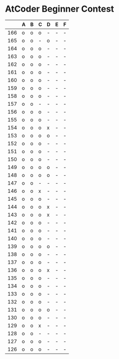 # AtCoder Beginner Contest

|     |  A  |  B  |  C  |  D  |  E  |  F  |
| --- | --- | --- | --- | --- | --- | --- |
| 166 |  o  |  o  |  o  |  -  |  -  |  -  |
| 165 |  o  |  o  |  -  |  o  |  -  |  -  |
| 164 |  o  |  o  |  o  |  -  |  -  |  -  |
| 163 |  o  |  o  |  o  |  -  |  -  |  -  |
| 162 |  o  |  o  |  o  |  -  |  -  |  -  |
| 161 |  o  |  o  |  o  |  -  |  -  |  -  |
| 160 |  o  |  o  |  o  |  -  |  -  |  -  |
| 159 |  o  |  o  |  o  |  -  |  -  |  -  |
| 158 |  o  |  o  |  o  |  -  |  -  |  -  |
| 157 |  o  |  o  |  -  |  -  |  -  |  -  |
| 156 |  o  |  o  |  o  |  -  |  -  |  -  |
| 155 |  o  |  o  |  o  |  -  |  -  |  -  |
| 154 |  o  |  o  |  o  |  x  |  -  |  -  |
| 153 |  o  |  o  |  o  |  o  |  -  |  -  |
| 152 |  o  |  o  |  o  |  -  |  -  |  -  |
| 151 |  o  |  o  |  o  |  -  |  -  |  -  |
| 150 |  o  |  o  |  o  |  -  |  -  |  -  |
| 149 |  o  |  o  |  o  |  o  |  -  |  -  |
| 148 |  o  |  o  |  o  |  o  |  -  |  -  |
| 147 |  o  |  o  |  -  |  -  |  -  |  -  |
| 146 |  o  |  o  |  x  |  -  |  -  |  -  |
| 145 |  o  |  o  |  o  |  -  |  -  |  -  |
| 144 |  o  |  o  |  o  |  x  |  -  |  -  |
| 143 |  o  |  o  |  o  |  x  |  -  |  -  |
| 142 |  o  |  o  |  o  |  -  |  -  |  -  |
| 141 |  o  |  o  |  o  |  -  |  -  |  -  |
| 140 |  o  |  o  |  o  |  -  |  -  |  -  |
| 139 |  o  |  o  |  o  |  o  |  -  |  -  |
| 138 |  o  |  o  |  o  |  -  |  -  |  -  |
| 137 |  o  |  o  |  o  |  -  |  -  |  -  |
| 136 |  o  |  o  |  o  |  x  |  -  |  -  |
| 135 |  o  |  o  |  o  |  -  |  -  |  -  |
| 134 |  o  |  o  |  o  |  -  |  -  |  -  |
| 133 |  o  |  o  |  o  |  -  |  -  |  -  |
| 132 |  o  |  o  |  o  |  -  |  -  |  -  |
| 131 |  o  |  o  |  o  |  o  |  -  |  -  |
| 130 |  o  |  o  |  o  |  -  |  -  |  -  |
| 129 |  o  |  o  |  x  |  -  |  -  |  -  |
| 128 |  o  |  o  |  -  |  -  |  -  |  -  |
| 127 |  o  |  o  |  o  |  -  |  -  |  -  |
| 126 |  o  |  o  |  o  |  -  |  -  |  -  |